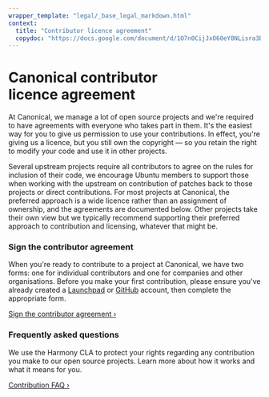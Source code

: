 ```yaml
---
wrapper_template: "legal/_base_legal_markdown.html"
context:
  title: "Contributor licence agreement"
  copydoc: "https://docs.google.com/document/d/1O7n0CijJxO60eY8NLisra3BQw03SusqMUgop0PRPx6M/edit"
---
```


# Canonical contributor licence agreement

At Canonical, we manage a lot of open source projects and we're required to have agreements with everyone who takes part in them. It's the easiest way for you to give us permission to use your contributions. In effect, you're giving us a licence, but you still own the copyright — so you retain the right to modify your code and use it in other projects.

Several upstream projects require all contributors to agree on the rules for inclusion of their code, we encourage Ubuntu members to support those when working with the upstream on contribution of patches back to those projects or direct contributions. For most projects at Canonical, the preferred approach is a wide licence rather than an assignment of ownership, and the agreements are documented below. Other projects take their own view but we typically recommend supporting their preferred approach to contribution and licensing, whatever that might be.

### Sign the contributor agreement

When you're ready to contribute to a project at Canonical, we have two forms: one for individual contributors and one for companies and other organisations. Before you make your first contribution, please ensure you've already created a [Launchpad](https://launchpad.net) or [GitHub](https://github.com) account, then complete the appropriate form.

[Sign the contributor agreement ›](/legal/contributors/agreement)

### Frequently asked questions

We use the Harmony CLA to protect your rights regarding any contribution you make to our open source projects. Learn more about how it works and what it means for you.

[Contribution FAQ ›](/legal/contributors/faq)
